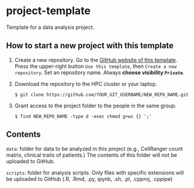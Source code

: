 # project-template
Template for a data analysis project.

## How to start a new project with this template

1. Create a new repository. Go to the [GitHub website of this template](https://github.com/masashi-CU/project-template). Press the upper-right button `Use this template`, then `Create a new repository`.
Set an repository name. Always **choose visibility `Private`**.

1. Download the repository to the HPC cluster or your laptop.

    ```$ git clone https://github.com/YOUR_GIT_USERNAME/NEW_REPO_NAME.git```

1.  Grant access to the project folder to the people in the same group.

    ```$ find NEW_REPO_NAME -type d -exec chmod g+ws {} ';'```

## Contents

`data`: folder for data to be analyzed in this project (e.g., CellRanger count matrix, clinical traits of patients.) The contents of this folder will not be uploaded to GitHub.

`scripts`: folder for analysis scripts. Only files with specific extensions will be uploaded to GitHub (.R, .Rmd, .py, ipynb, .sh, .pl, .cpproj, .cppipe)
